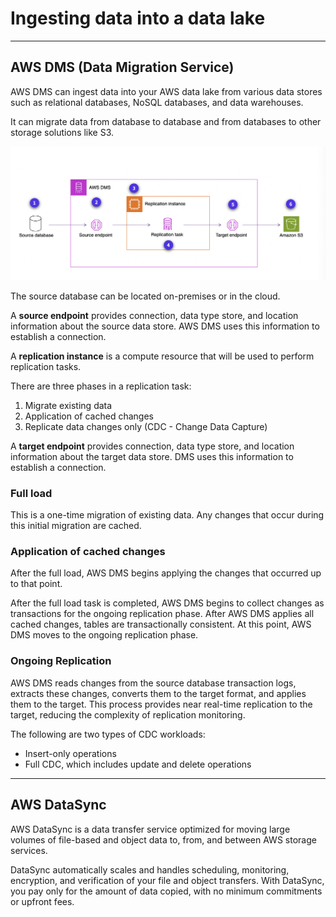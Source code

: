 # Ingesting data into a data lake

---

## AWS DMS (Data Migration Service)

AWS DMS can ingest data into your AWS data lake from various data stores such as relational databases, NoSQL databases, and data warehouses.

It can migrate data from database to database and from databases to other storage solutions like S3.

![DMS](images/dms.png)

The source database can be located on-premises or in the cloud.

A **source endpoint** provides connection, data type store, and location information about the source data store. AWS DMS uses this information to establish a connection.

A **replication instance** is a compute resource that will be used to perform replication tasks.

There are three phases in a replication task:
1.  Migrate existing data
2.  Application of cached changes
3.  Replicate data changes only (CDC - Change Data Capture)

A **target endpoint** provides connection, data type store, and location information about the target data store. DMS uses this information to establish a connection.

### Full load
This is a one-time migration of existing data. Any changes that occur during this initial migration are cached.

### Application of cached changes
After the full load, AWS DMS begins applying the changes that occurred up to that point.

After the full load task is completed, AWS DMS begins to collect changes as transactions for the ongoing replication phase. After AWS DMS applies all cached changes, tables are transactionally consistent. At this point, AWS DMS moves to the ongoing replication phase.

### Ongoing Replication
AWS DMS reads changes from the source database transaction logs, extracts these changes, converts them to the target format, and applies them to the target. This process provides near real-time replication to the target, reducing the complexity of replication monitoring.

The following are two types of CDC workloads:
* Insert-only operations
* Full CDC, which includes update and delete operations

---

## AWS DataSync
AWS DataSync is a data transfer service optimized for moving large volumes of file-based and object data to, from, and between AWS storage services.

DataSync automatically scales and handles scheduling, monitoring, encryption, and verification of your file and object transfers. With DataSync, you pay only for the amount of data copied, with no minimum commitments or upfront fees.
